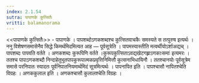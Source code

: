 ```yaml
---
index: 2.1.54
sutra: पापाणके कुत्सितैः
vritti: balamanorama
---
```


<<पापाणके कुत्सितैः>> - पापाणके । पापशब्दोऽणकशब्दश्च कुत्सितवाचकैः समस्यते स तत्पुरुष इत्यर्थः । ननु विशेषणसमासेनैव सिद्धे किमर्थमिदमित्यत आह — पूर्वसूत्रेति । पापमस्यास्तीति मत्वर्थीयोऽर्शाअद्यच् । पापशब्दः पापवति वर्तते । अणकशब्दः कुरूपिणि वर्तते ।कुरूपकुत्सिताऽवद्यखेटगह्र्राऽणकाःसमाः॑ इत्यमरः । ततश्च पापाऽणकशब्दौ निन्दाहेतुभूतपापकुरूपात्मकप्रवृत्तिनिमित्तौ कुत्सनाभिधायिनौ । ततश्चानयोः पूर्वसूत्रेम समासे परनिपातः स्यादतः पूर्वनिपातनियमार्थमिदं सूत्रमित्यर्थः । पापनापित इति । पापश्चासौ नापितश्चेति विग्रहः । अणककुलाल इति । अणकश्चासौ कुलालश्चेति विग्रहः । 